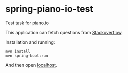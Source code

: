 # spring-piano-io-test
Test task for piano.io

This application can fetch questions from [Stackoverflow](http://api.stackexchange.com/docs/search).

Installation and running:

    mvn install
    mvn spring-boot:run

And then open [localhost](http://127.0.0.1:8080/).
